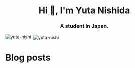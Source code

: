 <h1 align="center">Hi 👋, I'm Yuta Nishida</h1>
<h3 align="center">A student in Japan.</h3>



<p><img align="left" src="https://github-readme-stats.vercel.app/api/top-langs?username=yuta-nishi&show_icons=true&locale=en&layout=compact" alt="yuta-nishi" /></p>

<p>&nbsp;<img align="center" src="https://github-readme-stats.vercel.app/api?username=yuta-nishi&show_icons=true&locale=en" alt="yuta-nishi" /></p>

# Blog posts
<!-- BLOG-POST-LIST:START -->
<!-- BLOG-POST-LIST:END -->
